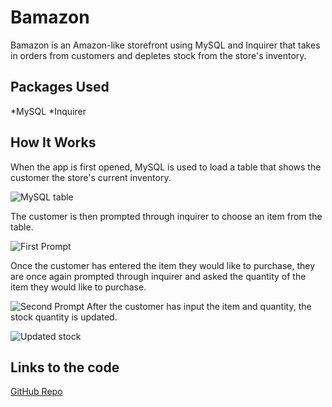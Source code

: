 # Bamazon

Bamazon is an Amazon-like storefront using MySQL and Inquirer that takes in orders from customers and depletes stock from the store's inventory.

## Packages Used

*MySQL
*Inquirer

## How It Works

When the app is first opened, MySQL is used to load a table that shows the customer the store's current inventory. 
<!-- Insert pic of table here -->
![MySQL table](/images/)

The customer is then prompted through inquirer to choose an item from the table. 
<!-- Insert pic of first prompt -->
![First Prompt]()

Once the customer has entered the item they would like to purchase, they are once again prompted through inquirer and asked the quantity of the item they would like to purchase.
<!-- Insert pic of second prompt -->
![Second Prompt]()
After the customer has input the item and quantity, the stock quantity is updated.
<!-- Insert pic of stock that has been updated -->
![Updated stock]()
## Links to the code
[GitHub Repo](https://github.com/charbeaty/Bamazon.git)